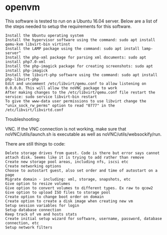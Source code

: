 # openvm

This software is tested to run on a Ubuntu 16.04 server. Below are a list of the steps needed to setup the requirements for this software.

    Install the Ubuntu operating system
    Install the hypervisor software using the command: sudo apt install qemu-kvm libvirt-bin virtinst
    Install the LAMP package using the command: sudo apt install lamp-server^
    Install the php-xml package for parsing xml documents: sudo apt install php7.0-xml
    Install the php-imagick package for creating screenshots: sudo apt install php-imagick
    Install the libvirt-php software using the command: sudo apt install php-libvirt-php
    Edit and uncomment /etc/libvirt/qemu.conf to allow listening on 0.0.0.0. This will allow the noVNC package to work
    After making changes to the /etc/libvirt/qemu.conf file restart the service: sudo service libvirt-bin restart
    To give the www-data user permissions to use libvirt change the "unix_sock_rw_perms" option to read "0777" in the /etc/libvirt/libvirtd.conf



Troubleshooting:

VNC.
If the VNC connection is not working, make sure that noVNC/utils/launch.sh is executable as well as noVNC/utils/websockify/run.




There are still things to code:

    Delete storage drives from guest. Code is there but error says cannot attach disk. Seems like it is trying to add rather than remove
    Create new storage pool areas, including nfs, iscsi etc
    Create networking options
    Choose to autostart guest, also set order and time of autostart on a page
    Migrate domain - including: xml, storage, snapshots, etc
    Give option to resize volumes
    Give option to convert volumes to different types. Ex raw to qcow2
    Give option to upload ISO files to storage pool
    Create option to change boot order on domain
    Create option to create a disk image when creating new vm
    Setup session variables for login
    Setup database connection
    Keep track of vm and hosts stats
    Create initial setup wizard for software, username, password, database connection, etc
    Setup network filters
